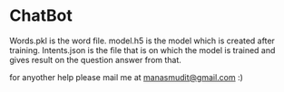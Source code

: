 # ChatBot
Words.pkl is the word file.
model.h5 is the model which is created after training.
Intents.json is the file that is on which the model is trained and gives result on the question answer from that.

for anyother help please mail me at manasmudit@gmail.com :)
